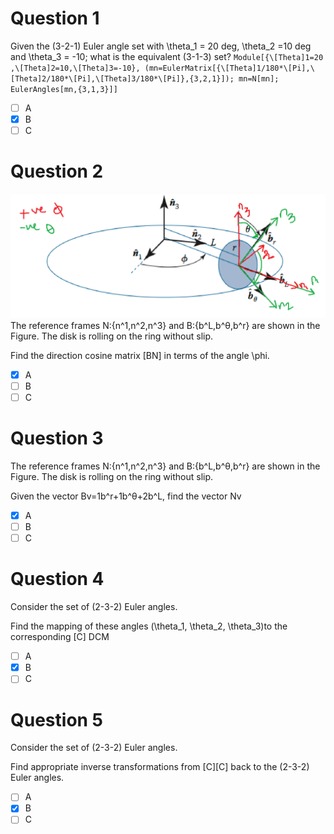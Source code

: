 # Question 1
Given the (3-2-1) Euler angle set with \theta_1 = 20 deg, \theta_2 =10 deg and \theta_3 = -10; 
what is the equivalent (3-1-3) set?
`Module[{\[Theta]1=20 ,\[Theta]2=10,\[Theta]3=-10},
(mn=EulerMatrix[{\[Theta]1/180*\[Pi],\[Theta]2/180*\[Pi],\[Theta]3/180*\[Pi]},{3,2,1}]);
mn=N[mn];
EulerAngles[mn,{3,1,3}]]`
- [ ] A
- [x] B
- [ ] C
# Question 2
![alt text](Fig1Q7.png)
The reference frames N:{n^1,n^2,n^3} and B:{b^L,b^θ,b^r} are shown in the Figure. The disk is rolling on the ring without slip.

Find the direction cosine matrix [BN] in terms of the angle \phi.
- [x] A
- [ ] B
- [ ] C

# Question 3
The reference frames N:{n^1,n^2,n^3} and B:{b^L,b^θ,b^r} are shown in the Figure. The disk is rolling on the ring without slip.

Given the vector Bv=1b^r+1b^θ+2b^L, find the vector Nv
- [x] A
- [ ] B
- [ ] C

# Question 4
Consider the set of (2-3-2) Euler angles.

Find the mapping of these angles (\theta_1, \theta_2, \theta_3)to the corresponding [C] DCM
- [ ] A
- [x] B
- [ ] C

# Question 5
Consider the set of (2-3-2) Euler angles.

Find appropriate inverse transformations from [C][C] back to the (2-3-2) Euler angles.
- [ ] A
- [x] B
- [ ] C
